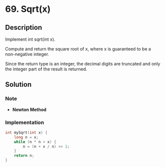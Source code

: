 # 69. Sqrt(x)

## Description

Implement int sqrt(int x).

Compute and return the square root of x, where x is guaranteed to be a non-negative integer.

Since the return type is an integer, the decimal digits are truncated and only the integer part of the result is returned.

## Solution

### Note

* **Newton Method**

### Implementation

```cpp
int mySqrt(int x) {
    long n = x;
    while (n * n > x) {
        n = (n + x / n) >> 1;
    }
    return n;
}
```